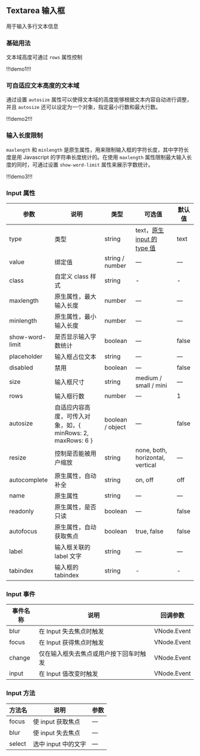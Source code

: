 ## Textarea 输入框

用于输入多行文本信息

### 基础用法

文本域高度可通过 `rows` 属性控制

!!!demo1!!!

### 可自适应文本高度的文本域

通过设置 `autosize` 属性可以使得文本域的高度能够根据文本内容自动进行调整，并且 `autosize` 还可以设定为一个对象，指定最小行数和最大行数。

!!!demo2!!!

### 输入长度限制

`maxlength` 和 `minlength` 是原生属性，用来限制输入框的字符长度，其中字符长度是用 Javascript 的字符串长度统计的。在使用 `maxlength` 属性限制最大输入长度的同时，可通过设置 `show-word-limit` 属性来展示字数统计。

!!!demo3!!!

### Input 属性

| 参数            | 说明                                                       | 类型             | 可选值                                                                                                                | 默认值 |
| --------------- | ---------------------------------------------------------- | ---------------- | --------------------------------------------------------------------------------------------------------------------- | ------ |
| type            | 类型                                                       | string           | text，[原生 input 的 type 值](https://developer.mozilla.org/en-US/docs/Web/HTML/Element/input#Form_%3Cinput%3E_types) | text   |
| value           | 绑定值                                                     | string / number  | —                                                                                                                     | —      |
| class           | 自定义 class 样式                                          | string           | -                                                                                                                     | -      |
| maxlength       | 原生属性，最大输入长度                                     | number           | —                                                                                                                     | —      |
| minlength       | 原生属性，最小输入长度                                     | number           | —                                                                                                                     | —      |
| show-word-limit | 是否显示输入字数统计                                       | boolean          | —                                                                                                                     | false  |
| placeholder     | 输入框占位文本                                             | string           | —                                                                                                                     | —      |
| disabled        | 禁用                                                       | boolean          | —                                                                                                                     | false  |
| size            | 输入框尺寸                                                 | string           | medium / small / mini                                                                                                 | —      |
| rows            | 输入框行数                                                 | number           | —                                                                                                                     | 1      |
| autosize        | 自适应内容高度，可传入对象，如，{ minRows: 2, maxRows: 6 } | boolean / object | —                                                                                                                     | false  |
| resize          | 控制是否能被用户缩放                                       | string           | none, both, horizontal, vertical                                                                                      | —      |
| autocomplete    | 原生属性，自动补全                                         | string           | on, off                                                                                                               | off    |
| name            | 原生属性                                                   | string           | —                                                                                                                     | —      |
| readonly        | 原生属性，是否只读                                         | boolean          | —                                                                                                                     | false  |
| autofocus       | 原生属性，自动获取焦点                                     | boolean          | true, false                                                                                                           | false  |
| label           | 输入框关联的 label 文字                                    | string           | —                                                                                                                     | —      |
| tabindex        | 输入框的 tabindex                                          | string           | -                                                                                                                     | -      |

### Input 事件

| 事件名称 | 说明                                   | 回调参数    |
| -------- | -------------------------------------- | ----------- |
| blur     | 在 Input 失去焦点时触发                | VNode.Event |
| focus    | 在 Input 获得焦点时触发                | VNode.Event |
| change   | 仅在输入框失去焦点或用户按下回车时触发 | VNode.Event |
| input    | 在 Input 值改变时触发                  | VNode.Event |

### Input 方法

| 方法名 | 说明                | 参数 |
| ------ | ------------------- | ---- |
| focus  | 使 input 获取焦点   | —    |
| blur   | 使 input 失去焦点   | —    |
| select | 选中 input 中的文字 | —    |
